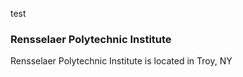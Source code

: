 test 

### Rensselaer Polytechnic Institute
<p4> Rensselaer Polytechnic Institute is located in Troy, NY</p4>